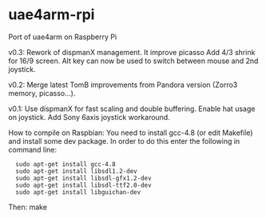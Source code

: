 # uae4arm-rpi
Port of uae4arm on Raspberry Pi

v0.3:
Rework of dispmanX management. It improve picasso
Add 4/3 shrink for 16/9 screen.
Alt key can now be used to switch between mouse and 2nd joystick.

v0.2:
Merge latest TomB improvements from Pandora version (Zorro3 memory, picasso...).

v0.1:
Use dispmanX for fast scaling and double buffering.
Enable hat usage on joystick.
Add Sony 6axis joystick workaround.

How to compile on Raspbian:
   You need to install gcc-4.8 (or edit Makefile) and install some dev package.
   In order to do this enter the following in command line:

      sudo apt-get install gcc-4.8
      sudo apt-get install libsdl1.2-dev
      sudo apt-get install libsdl-gfx1.2-dev
      sudo apt-get install libsdl-ttf2.0-dev
      sudo apt-get install libguichan-dev

   Then:
      make


